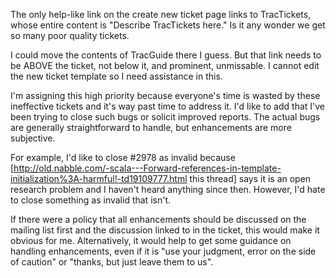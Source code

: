 The only help-like link on the create new ticket page links to TracTickets, whose entire content is "Describe TracTickets here." Is it any wonder we get so many poor quality tickets.

I could move the contents of TracGuide there I guess.  But that link needs to be ABOVE the ticket, not below it, and prominent, unmissable.  I cannot edit the new ticket template so I need assistance in this.

I'm assigning this high priority because everyone's time is wasted by these ineffective tickets and it's way past time to address it.
I'd like to add that I've been trying to close such bugs or solicit improved reports.  The actual bugs are generally straightforward to handle, but enhancements are more subjective.

For example, I'd like to close #2978 as invalid because [http://old.nabble.com/-scala---Forward-references-in-template-initialization%3A-harmful!-td19109777.html this thread] says it is an open research problem and I haven't heard anything since then.  However, I'd hate to close something as invalid that isn't.

If there were a policy that all enhancements should be discussed on the mailing list first and the discussion linked to in the ticket, this would make it obvious for me.  Alternatively, it would help to get some guidance on handling enhancements, even if it is "use your judgment, error on the side of caution" or "thanks, but just leave them to us".
